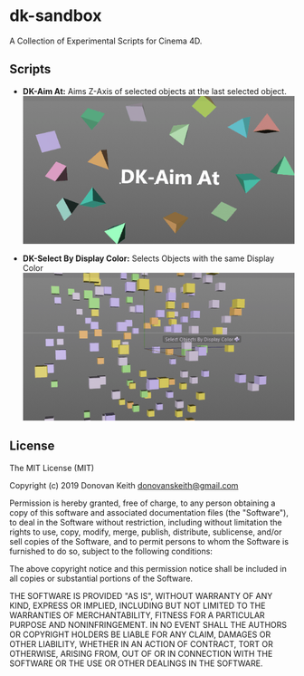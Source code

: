 # dk-sandbox
A Collection of Experimental Scripts for Cinema 4D.

## Scripts

* **DK-Aim At:** Aims Z-Axis of selected objects at the last selected object.  
![DK-Aim At Usage Demo](docs/images/DK-AimAt.gif)

* **DK-Select By Display Color:** Selects Objects with the same Display Color  
![DK-Select By Display Color Demo](docs/images/DK-SelectByDisplayColor.gif)


## License

The MIT License (MIT)

Copyright (c) 2019 Donovan Keith <donovanskeith@gmail.com>

Permission is hereby granted, free of charge, to any person obtaining a copy
of this software and associated documentation files (the "Software"), to deal
in the Software without restriction, including without limitation the rights
to use, copy, modify, merge, publish, distribute, sublicense, and/or sell
copies of the Software, and to permit persons to whom the Software is
furnished to do so, subject to the following conditions:

The above copyright notice and this permission notice shall be included in all
copies or substantial portions of the Software.

THE SOFTWARE IS PROVIDED "AS IS", WITHOUT WARRANTY OF ANY KIND,
EXPRESS OR IMPLIED, INCLUDING BUT NOT LIMITED TO THE WARRANTIES OF
MERCHANTABILITY, FITNESS FOR A PARTICULAR PURPOSE AND NONINFRINGEMENT.
IN NO EVENT SHALL THE AUTHORS OR COPYRIGHT HOLDERS BE LIABLE FOR ANY CLAIM,
DAMAGES OR OTHER LIABILITY, WHETHER IN AN ACTION OF CONTRACT, TORT OR
OTHERWISE, ARISING FROM, OUT OF OR IN CONNECTION WITH THE SOFTWARE OR THE USE
OR OTHER DEALINGS IN THE SOFTWARE.
